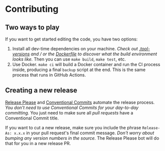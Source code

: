 # Contributing

## Two ways to play

If you want to get started editing the code, you have two options:

1. Install all dev-time dependencies on your machine. _Check out [.tool-versions](.tool-versions)
   and / or the [Dockerfile](Dockerfile) to discover what the build environment looks like._ Then
   you can use `make build`, `make test`, etc.
2. Use Docker. `make ci` will build a Docker container and run the CI process inside, producing a
   final `backup` script at the end. This is the same process that runs in GitHub Actions.

## Creating a new release

[Release Please](https://github.com/googleapis/release-please) and [Conventional Commits](https://www.conventionalcommits.org/)
automate the release process. _You don't need to use Conventional Commits for your day-to-day
committing._ You just need to make sure all _pull requests_ have a Conventional Commit title.

If you want to cut a new release, make sure you include the phrase `Release-As: x.x.x` in your pull
request's final commit message. _Don't worry about bumping any version numbers in the source._ The
Release Please bot will do that for you in a new release PR.
